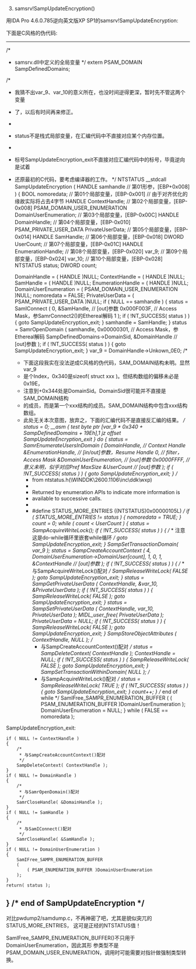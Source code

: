 3) samsrv!SampUpdateEncryption()

用IDA Pro 4.6.0.785逆向英文版XP SP1的samsrv!SampUpdateEncryption:

下面是C风格的伪代码:

--------------------------------------------------------------------------
/*
 * samsrv.dll中定义的全局变量
 */
extern PSAM_DOMAIN SampDefinedDomains;

/*
 * 我猜不出var_9、var_10的意义所在，也没时间逆得更深，暂时先不管这两个变量
 * 了，以后有时间再来修正。
 *
 * status不是栈式局部变量，在汇编代码中不直接对应某个内存位置。
 *
 * 标号SampUpdateEncryption_exit不直接对应汇编代码中的标号，毕竟逆向是试着
 * 还原最初的C代码，要考虑编译器的工作。
 */
NTSTATUS __stdcall SampUpdateEncryption
(
    HANDLE  samhandle   // 第01形参，[EBP+0x008]
)
{
    BOOL                            nomoredata;             // 第01个局部变量，[EBP-0x001]
                                                            // 由于对齐优化的缘故实际将占去4字节
    HANDLE                          ContextHandle;          // 第02个局部变量，[EBP-0x008]
    PSAM_DOMAIN_USER_ENUMERATION    DomainUserEnumeration;  // 第03个局部变量，[EBP-0x00C]
    HANDLE                          DomainHandle;           // 第04个局部变量，[EBP-0x010]
    PSAM_PRIVATE_USER_DATA          PrivateUserData;        // 第05个局部变量，[EBP-0x014]
    HANDLE                          SamHandle;              // 第06个局部变量，[EBP-0x018]
    DWORD                           UserCount;              // 第07个局部变量，[EBP-0x01C]
    HANDLE                          EnumerationHandle;      // 第08个局部变量，[EBP-0x020]
                                    var_9;                  // 第09个局部变量，[EBP-0x024]
                                    var_10;                 // 第10个局部变量，[EBP-0x028]
    NTSTATUS                        status;
    DWORD                           count;

    DomainHandle            = ( HANDLE )NULL;
    ContextHandle           = ( HANDLE )NULL;
    SamHandle               = ( HANDLE )NULL;
    EnumerationHandle       = ( HANDLE )NULL;
    DomainUserEnumeration   = ( PSAM_DOMAIN_USER_ENUMERATION )NULL;
    nomoredata              = FALSE;
    PrivateUserData         = ( PSAM_PRIVATE_USER_DATA )NULL;
    if ( NULL == samhandle )
    {
        status      = SamIConnect
                      (
                          0,
                          &SamHandle,     // [out]参数
                          0x000F003F,     // Access Mask，参SamrConnect2()的Ethereal解码
                          1
                      );
        if ( !NT_SUCCESS( status ) )
        {
            goto SampUpdateEncryption_exit;
        }
        samhandle   = SamHandle;
    }
    status  = SamrOpenDomain
              (
                  samhandle,
                  0x00000301,                     // Access Mask，参Ethereal解码
                  SampDefinedDomains->DomainSid,
                  &DomainHandle                   // [out]参数
              );
    if ( !NT_SUCCESS( status ) )
    {
        goto SampUpdateEncryption_exit;
    }
    var_9   = DomainHandle->Unkown_0E0;
    /*
     * 下面这段我实在没法逆成C风格的伪代码，SAM_DOMAIN结构未明。显然var_9
     * 是个Index，0x340是sizeof( struct xxx )。但结构数组的偏移未必是0x19E，
     * 注意到+0x344处是DomainSid。DomainSid很可能并不直接是SAM_DOMAIN结构
     * 的成员，而是第一个xxx结构的成员。SAM_DOMAIN结构中包含xxx结构数组。
     * 此处无关本次意图，放弃之，下面的汇编代码不是直接反汇编的结果。
     */
    status  = 0;
    __asm
    {
        test    byte ptr [var_9 * 0x340 + SampDefinedDomains + 19Eh],1
        jz      offset SampUpdateEncryption_exit
    }
    do
    {
        status                  = SamrEnumerateUsersInDomain
                                  (
                                      DomainHandle,             // Context Handle
                                      &EnumerationHandle,       // [in/out]参数，Resume Handle
                                      0,                        // filter，Access Mask
                                      &DomainUserEnumeration,   // [out]参数
                                      0x0000FFFF,               // 意义未明，似乎对应Pref MaxSize
                                      &UserCount                // [out]参数
                                  );
        if ( !NT_SUCCESS( status ) )
        {
            goto SampUpdateEncryption_exit;
        }
        /*
         * from ntstatus.h(\WINDDK\2600.1106\inc\ddk\wxp\)
         *
         * Returned by enumeration APIs to indicate more information is
         * available to successive calls.
         *
         * #define STATUS_MORE_ENTRIES ((NTSTATUS)0x00000105L)
         */
        if ( STATUS_MORE_ENTRIES != status )
        {
            nomoredata = TRUE;
        }
        count                   = 0;
        while ( count < UserCount )
        {
            status          = SampAcquireWriteLock();
            if ( !NT_SUCCESS( status ) )
            {
                /*
                 * 注意这是do-while循环里嵌套while循环
                 */
                goto SampUpdateEncryption_exit;
            }
            SampSetTransactionDomain( var_9 );
            status          = SampCreateAccountContext
                              (
                                  4,
                                  DomainUserEnumeration->DomainUser[count],
                                  1,
                                  0,
                                  1,
                                  &ContextHandle  // [out]参数
                              );
            if ( !NT_SUCCESS( status ) )
            {
                /*
                 * 与SampAcquireWriteLock()配对
                 */
                SampReleaseWriteLock( FALSE );
                goto SampUpdateEncryption_exit;
            }
            status          = SampGetPrivateUserData
                              (
                                  ContextHandle,
                                  &var_10,
                                  &PrivateUserData
                              );
            if ( !NT_SUCCESS( status ) )
            {
                SampReleaseWriteLock( FALSE );
                goto SampUpdateEncryption_exit;
            }
            status          = SampSetPrivateUserData
                              (
                                  ContextHandle,
                                  var_10,
                                  PrivateUserData
                              );
            MIDL_user_free( PrivateUserData );
            PrivateUserData = NULL;
            if ( !NT_SUCCESS( status ) )
            {
                SampReleaseWriteLock( FALSE );
                goto SampUpdateEncryption_exit;
            }
            SampStoreObjectAttributes
            (
                ContextHandle,
                NULL
            );
            /*
             * 与SampCreateAccountContext()配对
             */
            status          = SampDeleteContext( ContextHandle );
            ContextHandle   = NULL;
            if ( !NT_SUCCESS( status ) )
            {
                SampReleaseWriteLock( FALSE );
                goto SampUpdateEncryption_exit;
            }
            SampSetTransactionWithinDomain( NULL );
            /*
             * 与SampAcquireWriteLock()配对
             */
            status          = SampReleaseWriteLock( TRUE );
            if ( !NT_SUCCESS( status ) )
            {
                goto SampUpdateEncryption_exit;
            }
            count++;
        }  /* end of while */
        SamIFree_SAMPR_ENUMERATION_BUFFER
        (
            ( PSAM_ENUMERATION_BUFFER )DomainUserEnumeration
        );
        DomainUserEnumeration   = NULL;
    }
    while ( FALSE == nomoredata );

SampUpdateEncryption_exit:

    if ( NULL != ContextHandle )
    {
        /*
         * 与SampCreateAccountContext()配对
         */
        SampDeleteContext( ContextHandle );
    }
    if ( NULL != DomainHandle )
    {
        /*
         * 与SamrOpenDomain()配对
         */
        SamrCloseHandle( &DomainHandle );
    }
    if ( NULL != SamHandle )
    {
        /*
         * 与SamIConnect()配对
         */
        SamrCloseHandle( &SamHandle );
    }
    if ( NULL != DomainUserEnumeration )
    {
        SamIFree_SAMPR_ENUMERATION_BUFFER
        (
            ( PSAM_ENUMERATION_BUFFER )DomainUserEnumeration
        );
    }
    return( status );
}   /* end of SampUpdateEncryption */
--------------------------------------------------------------------------

对比pwdump2/samdump.c，不再神密了吧，尤其是貌似突兀的STATUS_MORE_ENTRIES，
这可是正经的NTSTATUS值！

SamIFree_SAMPR_ENUMERATION_BUFFER()不只用于DomainUserEnumeration，因此其形
参类型不是PSAM_DOMAIN_USER_ENUMERATION，调用时可能需要对指针做强制类型转换。